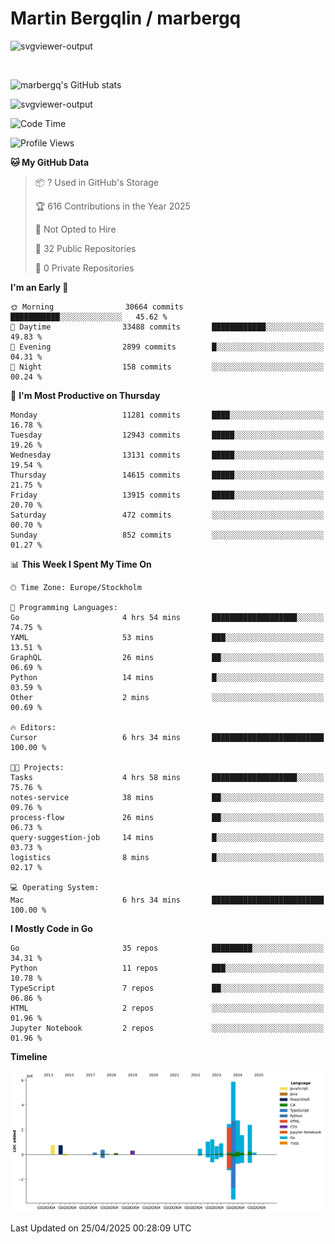 # Martin Bergqlin / marbergq

![svgviewer-output](https://user-images.githubusercontent.com/2405410/206014777-22d41ecb-c24f-421d-b7d9-bba2cb5bb0de.svg)

<br>

<!--- [![Martin's Week](https://github-readme-stats.vercel.app/api/wakatime?username=marbergq&theme=dark)](https://github.com/anuraghazra/github-readme-stats) -->

![marbergq's GitHub stats](https://github-readme-stats.vercel.app/api?username=marbergq&count_private=true&show_icons=true)

![svgviewer-output](https://wakatime.com/badge/user/3f0a2069-6683-4e19-9a4a-7d21ea815067.svg)

<!--START_SECTION:waka-->
![Code Time](http://img.shields.io/badge/Code%20Time-5%2C031%20hrs%2017%20mins-blue)

![Profile Views](http://img.shields.io/badge/Profile%20Views-0-blue)

**🐱 My GitHub Data** 

> 📦 ? Used in GitHub's Storage 
 > 
> 🏆 616 Contributions in the Year 2025
 > 
> 🚫 Not Opted to Hire
 > 
> 📜 32 Public Repositories 
 > 
> 🔑 0 Private Repositories 
 > 
**I'm an Early 🐤** 

```text
🌞 Morning                30664 commits       ███████████░░░░░░░░░░░░░░   45.62 % 
🌆 Daytime                33488 commits       ████████████░░░░░░░░░░░░░   49.83 % 
🌃 Evening                2899 commits        █░░░░░░░░░░░░░░░░░░░░░░░░   04.31 % 
🌙 Night                  158 commits         ░░░░░░░░░░░░░░░░░░░░░░░░░   00.24 % 
```
📅 **I'm Most Productive on Thursday** 

```text
Monday                   11281 commits       ████░░░░░░░░░░░░░░░░░░░░░   16.78 % 
Tuesday                  12943 commits       █████░░░░░░░░░░░░░░░░░░░░   19.26 % 
Wednesday                13131 commits       █████░░░░░░░░░░░░░░░░░░░░   19.54 % 
Thursday                 14615 commits       █████░░░░░░░░░░░░░░░░░░░░   21.75 % 
Friday                   13915 commits       █████░░░░░░░░░░░░░░░░░░░░   20.70 % 
Saturday                 472 commits         ░░░░░░░░░░░░░░░░░░░░░░░░░   00.70 % 
Sunday                   852 commits         ░░░░░░░░░░░░░░░░░░░░░░░░░   01.27 % 
```


📊 **This Week I Spent My Time On** 

```text
🕑︎ Time Zone: Europe/Stockholm

💬 Programming Languages: 
Go                       4 hrs 54 mins       ███████████████████░░░░░░   74.75 % 
YAML                     53 mins             ███░░░░░░░░░░░░░░░░░░░░░░   13.51 % 
GraphQL                  26 mins             ██░░░░░░░░░░░░░░░░░░░░░░░   06.69 % 
Python                   14 mins             █░░░░░░░░░░░░░░░░░░░░░░░░   03.59 % 
Other                    2 mins              ░░░░░░░░░░░░░░░░░░░░░░░░░   00.69 % 

🔥 Editors: 
Cursor                   6 hrs 34 mins       █████████████████████████   100.00 % 

🐱‍💻 Projects: 
Tasks                    4 hrs 58 mins       ███████████████████░░░░░░   75.76 % 
notes-service            38 mins             ██░░░░░░░░░░░░░░░░░░░░░░░   09.76 % 
process-flow             26 mins             ██░░░░░░░░░░░░░░░░░░░░░░░   06.73 % 
query-suggestion-job     14 mins             █░░░░░░░░░░░░░░░░░░░░░░░░   03.73 % 
logistics                8 mins              █░░░░░░░░░░░░░░░░░░░░░░░░   02.17 % 

💻 Operating System: 
Mac                      6 hrs 34 mins       █████████████████████████   100.00 % 
```

**I Mostly Code in Go** 

```text
Go                       35 repos            █████████░░░░░░░░░░░░░░░░   34.31 % 
Python                   11 repos            ███░░░░░░░░░░░░░░░░░░░░░░   10.78 % 
TypeScript               7 repos             ██░░░░░░░░░░░░░░░░░░░░░░░   06.86 % 
HTML                     2 repos             ░░░░░░░░░░░░░░░░░░░░░░░░░   01.96 % 
Jupyter Notebook         2 repos             ░░░░░░░░░░░░░░░░░░░░░░░░░   01.96 % 
```



**Timeline**

![Lines of Code chart](https://raw.githubusercontent.com/marbergq/marbergq/main/assets/bar_graph.png)


 Last Updated on 25/04/2025 00:28:09 UTC
<!--END_SECTION:waka-->
